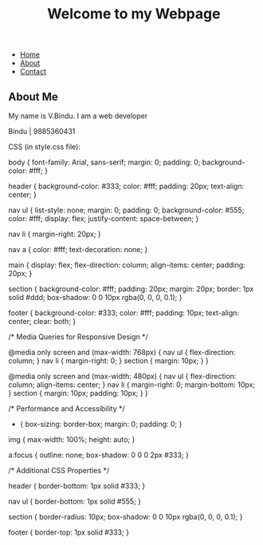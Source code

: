 <!DOCTYPE html>
<html lang="en">
<head>
	<meta charset="UTF-8">
	<meta name="viewport" content="width=device-width, initial-scale=1.0">
	<title>Bindu's Webpage</title>
	<link rel="stylesheet" href="style.css">
</head>
<body>
	<header>
		<h1>Welcome to my Webpage</h1>
	</header>
	<nav>
		<ul>
			<li><a href="#">Home</a></li>
			<li><a href="#">About</a></li>
			<li><a href="#">Contact</a></li>
		</ul>
	</nav>
	<main>
		<section>
			<h2>About Me</h2>
			<p>My name is V.Bindu. I am a web developer</p>
		</section>
	</main>
	<footer>
		<p>Bindu | 9885360431</p>
	</footer>
</body>
</html>

CSS (in style.css file):

body {
	font-family: Arial, sans-serif;
	margin: 0;
	padding: 0;
	background-color: #fff;
}

header {
	background-color: #333;
	color: #fff;
	padding: 20px;
	text-align: center;
}

nav ul {
	list-style: none;
	margin: 0;
	padding: 0;
	background-color: #555;
	color: #fff;
	display: flex;
	justify-content: space-between;
}

nav li {
	margin-right: 20px;
}

nav a {
	color: #fff;
	text-decoration: none;
}

main {
	display: flex;
	flex-direction: column;
	align-items: center;
	padding: 20px;
}

section {
	background-color: #fff;
	padding: 20px;
	margin: 20px;
	border: 1px solid #ddd;
	box-shadow: 0 0 10px rgba(0, 0, 0, 0.1);
}

footer {
	background-color: #333;
	color: #fff;
	padding: 10px;
	text-align: center;
	clear: both;
}

/* Media Queries for Responsive Design */

@media only screen and (max-width: 768px) {
	nav ul {
		flex-direction: column;
	}
	nav li {
		margin-right: 0;
	}
	section {
		margin: 10px;
	}
}

@media only screen and (max-width: 480px) {
	nav ul {
		flex-direction: column;
		align-items: center;
	}
	nav li {
		margin-right: 0;
		margin-bottom: 10px;
	}
	section {
		margin: 10px;
		padding: 10px;
	}
}

/* Performance and Accessibility */

* {
	box-sizing: border-box;
	margin: 0;
	padding: 0;
}

img {
	max-width: 100%;
	height: auto;
}

a:focus {
	outline: none;
	box-shadow: 0 0 0 2px #333;
}

/* Additional CSS Properties */

header {
	border-bottom: 1px solid #333;
}

nav ul {
	border-bottom: 1px solid #555;
}

section {
	border-radius: 10px;
	box-shadow: 0 0 10px rgba(0, 0, 0, 0.1);
}

footer {
	border-top: 1px solid #333;
}
